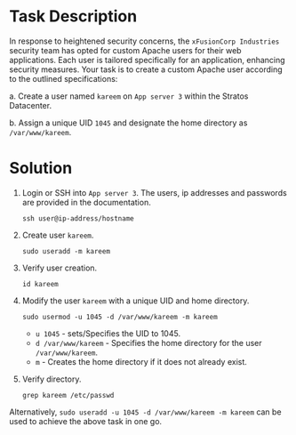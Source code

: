 # Task Description

In response to heightened security concerns, the `xFusionCorp Industries` security team has opted for custom Apache users for their web applications. Each user is tailored specifically for an application, enhancing security measures. Your task is to create a custom Apache user according to the outlined specifications:

a. Create a user named `kareem` on `App server 3` within the Stratos Datacenter.

b. Assign a unique UID `1045` and designate the home directory as `/var/www/kareem`.

# Solution
1. Login or SSH into `App server 3`. The users, ip addresses and passwords are provided in the documentation.

    `ssh user@ip-address/hostname`

2. Create user `kareem`.

    `sudo useradd -m kareem`

3. Verify user creation.

    `id kareem`

4. Modify the user `kareem` with a unique UID and home directory.

    `sudo usermod -u 1045 -d /var/www/kareem -m kareem`
    
    - `u 1045` - sets/Specifies the UID to 1045.
    - `d /var/www/kareem` - Specifies the home directory for the user `/var/www/kareem`.
    - `m` - Creates the home directory if it does not already exist.
5. Verify directory.

    `grep kareem /etc/passwd`

Alternatively, `sudo useradd -u 1045 -d /var/www/kareem -m kareem` can be used to achieve the above task in one go.